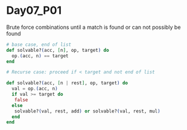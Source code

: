 # Day07_P01

Brute force combinations until a match is found or can not possibly be found

```elixir
# base case, end of list
def solvable?(acc, [n], op, target) do
  op.(acc, n) == target
end

# Recurse case: proceed if < target and not end of list

def solvable?(acc, [n | rest], op, target) do
  val = op.(acc, n)
  if val >= target do
   false
  else
   solvable?(val, rest, add) or solvable?(val, rest, mul)
  end
end
```

